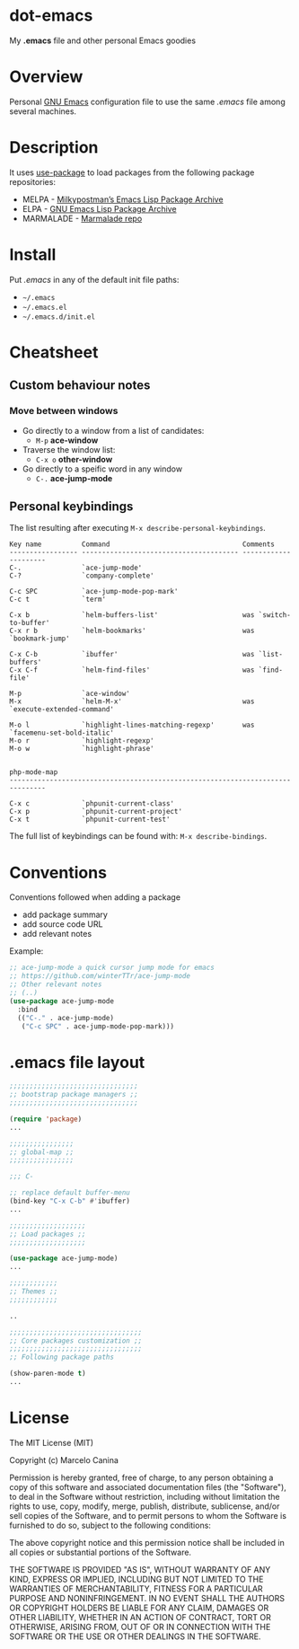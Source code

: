 # dot-emacs
 My **.emacs** file and other personal Emacs goodies

# Overview

Personal [GNU Emacs](https://www.gnu.org/s/emacs/) configuration file
to use the same *.emacs* file among several machines.

# Description

It uses [use-package](https://github.com/jwiegley/use-package) to load 
packages from the following package repositories:

* MELPA - [Milkypostman’s Emacs Lisp Package Archive](http://melpa.org/)
* ELPA - [GNU Emacs Lisp Package Archive](https://elpa.gnu.org/)
* MARMALADE - [Marmalade repo](http://marmalade-repo.org/)

# Install

Put *.emacs* in any of the default init file paths:

- `~/.emacs` 
- `~/.emacs.el`
- `~/.emacs.d/init.el`

# Cheatsheet

## Custom behaviour notes

### Move between windows

- Go directly to a window from a list of candidates: 
  - `M-p` **ace-window**
- Traverse the window list:
  - `C-x o` **other-window**
- Go directly to a speific word in any window
  - `C-.` **ace-jump-mode**

## Personal keybindings

The list resulting after executing `M-x describe-personal-keybindings`.

~~~
Key name          Command                                 Comments
----------------- --------------------------------------- ---------------------
C-.               `ace-jump-mode'
C-?               `company-complete'

C-c SPC           `ace-jump-mode-pop-mark'
C-c t             `term'

C-x b             `helm-buffers-list'                     was `switch-to-buffer'
C-x r b           `helm-bookmarks'                        was `bookmark-jump'

C-x C-b           `ibuffer'                               was `list-buffers'
C-x C-f           `helm-find-files'                       was `find-file'

M-p               `ace-window'
M-x               `helm-M-x'                              was `execute-extended-command'

M-o l             `highlight-lines-matching-regexp'       was `facemenu-set-bold-italic'
M-o r             `highlight-regexp'
M-o w             `highlight-phrase'


php-mode-map
-------------------------------------------------------------------------------

C-x c             `phpunit-current-class'
C-x p             `phpunit-current-project'
C-x t             `phpunit-current-test'
~~~

The full list of keybindings can be found with: `M-x describe-bindings`.

# Conventions

Conventions followed when adding a package

* add package summary
* add source code URL
* add relevant notes

Example:

~~~ lisp
;; ace-jump-mode a quick cursor jump mode for emacs
;; https://github.com/winterTTr/ace-jump-mode
;; Other relevant notes
;; (..)
(use-package ace-jump-mode
  :bind
  (("C-." . ace-jump-mode)
   ("C-c SPC" . ace-jump-mode-pop-mark)))
~~~

# .emacs file layout

~~~ lisp
;;;;;;;;;;;;;;;;;;;;;;;;;;;;;;;;
;; bootstrap package managers ;;
;;;;;;;;;;;;;;;;;;;;;;;;;;;;;;;;

(require 'package)
...

;;;;;;;;;;;;;;;;
;; global-map ;;
;;;;;;;;;;;;;;;;

;;; C-

;; replace default buffer-menu
(bind-key "C-x C-b" #'ibuffer) 
...

;;;;;;;;;;;;;;;;;;;
;; Load packages ;;
;;;;;;;;;;;;;;;;;;;

(use-package ace-jump-mode)
...

;;;;;;;;;;;;
;; Themes ;;
;;;;;;;;;;;;

..

;;;;;;;;;;;;;;;;;;;;;;;;;;;;;;;;;
;; Core packages customization ;;
;;;;;;;;;;;;;;;;;;;;;;;;;;;;;;;;;
;; Following package paths

(show-paren-mode t)
...
~~~

# License

The MIT License (MIT)

Copyright (c) Marcelo Canina 

Permission is hereby granted, free of charge, to any person obtaining a copy
of this software and associated documentation files (the "Software"), to deal
in the Software without restriction, including without limitation the rights
to use, copy, modify, merge, publish, distribute, sublicense, and/or sell
copies of the Software, and to permit persons to whom the Software is
furnished to do so, subject to the following conditions:

The above copyright notice and this permission notice shall be included in
all copies or substantial portions of the Software.

THE SOFTWARE IS PROVIDED "AS IS", WITHOUT WARRANTY OF ANY KIND, EXPRESS OR
IMPLIED, INCLUDING BUT NOT LIMITED TO THE WARRANTIES OF MERCHANTABILITY,
FITNESS FOR A PARTICULAR PURPOSE AND NONINFRINGEMENT.  IN NO EVENT SHALL THE
AUTHORS OR COPYRIGHT HOLDERS BE LIABLE FOR ANY CLAIM, DAMAGES OR OTHER
LIABILITY, WHETHER IN AN ACTION OF CONTRACT, TORT OR OTHERWISE, ARISING FROM,
OUT OF OR IN CONNECTION WITH THE SOFTWARE OR THE USE OR OTHER DEALINGS IN
THE SOFTWARE.
